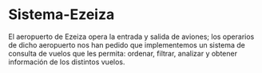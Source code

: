 # Sistema-Ezeiza
El aeropuerto de Ezeiza opera la entrada y salida de aviones; los operarios de dicho aeropuerto nos han pedido que implementemos un sistema de consulta de vuelos que les permita: ordenar, filtrar, analizar y obtener información de los distintos vuelos.
